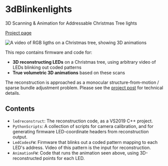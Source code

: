 # 3dBlinkenlights
3D Scanning & Animation for Addressable Christmas Tree lights

[Project page](evanfletcher42.com/2022/12/17/a-3d-christmas-tree-sparse-bundle-adjustment-of-addressable-leds/)

![A video of RGB ligths on a Christmas tree, showing 3D animations](/images/sweeps_gif.gif)

This repo contains firmware and code for:
 - **3D reconstructing LEDs** on a Christmas tree, using arbitrary video of LEDs blinking out coded patterns
 - **True volumetric 3D animations** based on these scans
  
The reconstruction is approached as a monocular structure-from-motion / sparse bundle adjustment problem.  Please see the [project post](evanfletcher42.com/2022/12/17/a-3d-christmas-tree-sparse-bundle-adjustment-of-addressable-leds/) for technical details.
  
## Contents
 - `ledreconstruct`: The reconstruction code, as a VS2019 C++ project.  
 - `PythonScripts`: A collection of scripts for camera calibration, and for generating firmware LED-coordinate headers from reconstruction output.
 - `LedCodesFW`: Firmware that blinks out a coded pattern mapping to each LED's address.  Video of this pattern is the input for reconstruction.
 - `AnimationFW`: Code that runs the animation seen above, using 3D-reconstructed points for each LED.
